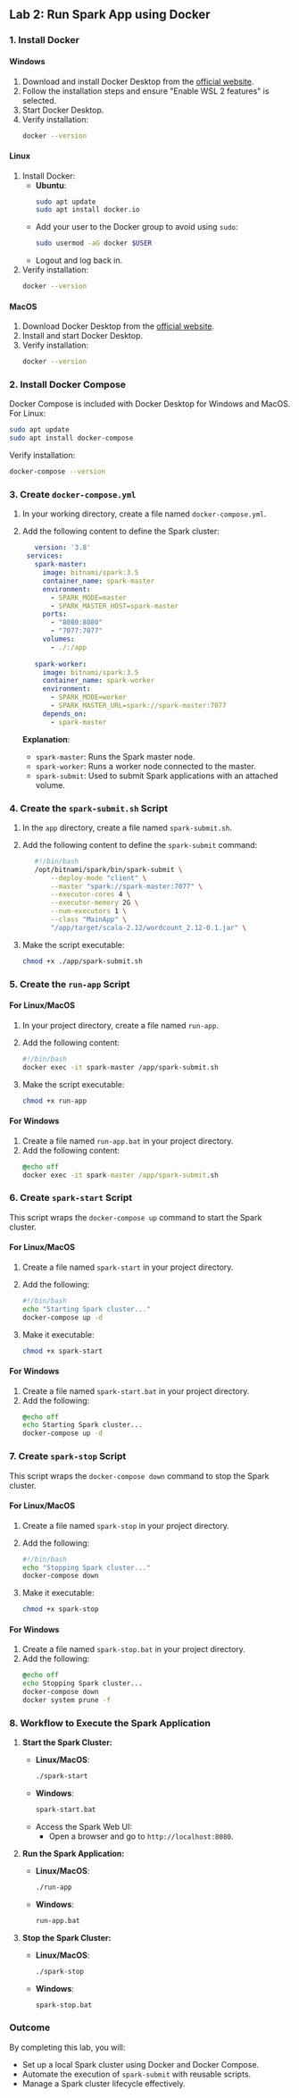 ## **Lab 2: Run Spark App using Docker**


### **1. Install Docker**
#### **Windows**
1. Download and install Docker Desktop from the [official website](https://www.docker.com/products/docker-desktop).
2. Follow the installation steps and ensure "Enable WSL 2 features" is selected.
3. Start Docker Desktop.
4. Verify installation:
   ```bash
   docker --version
   ```

#### **Linux**
1. Install Docker:
   - **Ubuntu**:
     ```bash
     sudo apt update
     sudo apt install docker.io
     ```
   - Add your user to the Docker group to avoid using `sudo`:
     ```bash
     sudo usermod -aG docker $USER
     ```
   - Logout and log back in.
2. Verify installation:
   ```bash
   docker --version
   ```

#### **MacOS**
1. Download Docker Desktop from the [official website](https://www.docker.com/products/docker-desktop).
2. Install and start Docker Desktop.
3. Verify installation:
   ```bash
   docker --version
   ```



### **2. Install Docker Compose**
Docker Compose is included with Docker Desktop for Windows and MacOS. For Linux:
```bash
sudo apt update
sudo apt install docker-compose
```

Verify installation:
```bash
docker-compose --version
```

### **3. Create `docker-compose.yml`**
1. In your working directory, create a file named `docker-compose.yml`.
2. Add the following content to define the Spark cluster:
   ```yaml
      version: '3.8'
    services:
      spark-master:
        image: bitnami/spark:3.5
        container_name: spark-master
        environment:
          - SPARK_MODE=master
          - SPARK_MASTER_HOST=spark-master
        ports:
          - "8080:8080"
          - "7077:7077"
        volumes:
          - ./:/app
    
      spark-worker:
        image: bitnami/spark:3.5
        container_name: spark-worker
        environment:
          - SPARK_MODE=worker
          - SPARK_MASTER_URL=spark://spark-master:7077
        depends_on:
          - spark-master
   ```

   **Explanation**:
   - `spark-master`: Runs the Spark master node.
   - `spark-worker`: Runs a worker node connected to the master.
   - `spark-submit`: Used to submit Spark applications with an attached volume.



### **4. Create the `spark-submit.sh` Script**
1. In the `app` directory, create a file named `spark-submit.sh`.
2. Add the following content to define the `spark-submit` command:
   ```bash
      #!/bin/bash
      /opt/bitnami/spark/bin/spark-submit \
          --deploy-mode "client" \
          --master "spark://spark-master:7077" \
          --executor-cores 4 \
          --executor-memory 2G \
          --num-executors 1 \
          --class "MainApp" \
          "/app/target/scala-2.12/wordcount_2.12-0.1.jar" \

   ```

3. Make the script executable:
   ```bash
   chmod +x ./app/spark-submit.sh
   ```



### **5. Create the `run-app` Script**
#### **For Linux/MacOS**
1. In your project directory, create a file named `run-app`.
2. Add the following content:
   ```bash
   #!/bin/bash
   docker exec -it spark-master /app/spark-submit.sh
   ```

3. Make the script executable:
   ```bash
   chmod +x run-app
   ```

#### **For Windows**
1. Create a file named `run-app.bat` in your project directory.
2. Add the following content:
   ```cmd
   @echo off
   docker exec -it spark-master /app/spark-submit.sh
   ```


### **6. Create `spark-start` Script**
This script wraps the `docker-compose up` command to start the Spark cluster.

#### **For Linux/MacOS**
1. Create a file named `spark-start` in your project directory.
2. Add the following:
   ```bash
   #!/bin/bash
   echo "Starting Spark cluster..."
   docker-compose up -d
   ```

3. Make it executable:
   ```bash
   chmod +x spark-start
   ```

#### **For Windows**
1. Create a file named `spark-start.bat` in your project directory.
2. Add the following:
   ```cmd
   @echo off
   echo Starting Spark cluster...
   docker-compose up -d
   ```


### **7. Create `spark-stop` Script**
This script wraps the `docker-compose down` command to stop the Spark cluster.

#### **For Linux/MacOS**
1. Create a file named `spark-stop` in your project directory.
2. Add the following:
   ```bash
   #!/bin/bash
   echo "Stopping Spark cluster..."
   docker-compose down
   ```

3. Make it executable:
   ```bash
   chmod +x spark-stop
   ```

#### **For Windows**
1. Create a file named `spark-stop.bat` in your project directory.
2. Add the following:
   ```cmd
   @echo off
   echo Stopping Spark cluster...
   docker-compose down
   docker system prune -f
   ```

### **8. Workflow to Execute the Spark Application**

1. **Start the Spark Cluster:**
   - **Linux/MacOS**:
     ```bash
     ./spark-start
     ```
   - **Windows**:
     ```cmd
     spark-start.bat
     ```
   - Access the Spark Web UI:
       - Open a browser and go to `http://localhost:8080`.


2. **Run the Spark Application:**
   - **Linux/MacOS**:
     ```bash
     ./run-app
     ```
   - **Windows**:
     ```cmd
     run-app.bat
     ```

3. **Stop the Spark Cluster:**
   - **Linux/MacOS**:
     ```bash
     ./spark-stop
     ```
   - **Windows**:
     ```cmd
     spark-stop.bat
     ```



### **Outcome**
By completing this lab, you will:
- Set up a local Spark cluster using Docker and Docker Compose.
- Automate the execution of `spark-submit` with reusable scripts.
- Manage a Spark cluster lifecycle effectively.
